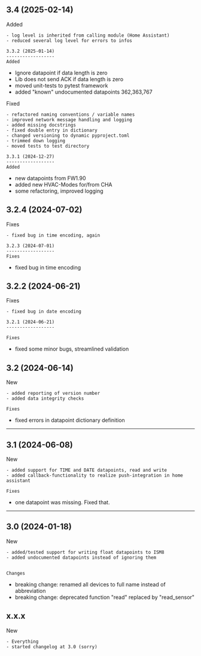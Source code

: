 3.4 (2025-02-14)
------------------
Added
~~~~~~~
- log level is inherited from calling module (Home Assistant)
- reduced several log level for errors to infos

3.3.2 (2025-01-14)
------------------
Added
~~~~~~~
- Ignore datapoint if data length is zero 
- Lib does not send ACK if data length is zero 
- moved unit-tests to pytest framework
- added "known" undocumented datapoints 362,363,767

Fixed
~~~~~~~
- refactored naming conventions / variable names
- improved network message handling and logging
- added missing docstrings
- fixed double entry in dictionary
- changed versioning to dynamic pyproject.toml
- trimmed down logging
- moved tests to test directory

3.3.1 (2024-12-27)
------------------
Added
~~~~~~~
- new datapoints from FW1.90
- added new HVAC-Modes for/from CHA
- some refactoring, improved logging

3.2.4 (2024-07-02)
------------------
Fixes
~~~~~~~
- fixed bug in time encoding, again

3.2.3 (2024-07-01)
------------------
Fixes
~~~~~~~
- fixed bug in time encoding

3.2.2 (2024-06-21)
------------------

Fixes
~~~~~~~
- fixed bug in date encoding

3.2.1 (2024-06-21)
------------------

Fixes
~~~~~~~
- fixed some minor bugs, streamlined validation


3.2 (2024-06-14)
------------------

New
~~~
- added reporting of version number
- added data integrity checks

Fixes
~~~~~~~
- fixed errors in datapoint dictionary definition

------------------

3.1 (2024-06-08)
------------------

New
~~~
- added support for TIME and DATE datapoints, read and write
- added callback-functionality to realize push-integration in home assistant

Fixes
~~~~~~~
- one datapoint was missing. Fixed that. 
------------------



3.0 (2024-01-18)
------------------

New
~~~
- added/tested support for writing float datapoints to ISM8
- added undocumented datapoints instead of ignoring them


Changes
~~~~~~~
- breaking change: renamed all devices to full name instead of abbreviation
- breaking change: deprecated function "read" replaced by "read_sensor"


x.x.x
------------------

New
~~~
- Everything
- started changelog at 3.0 (sorry)
